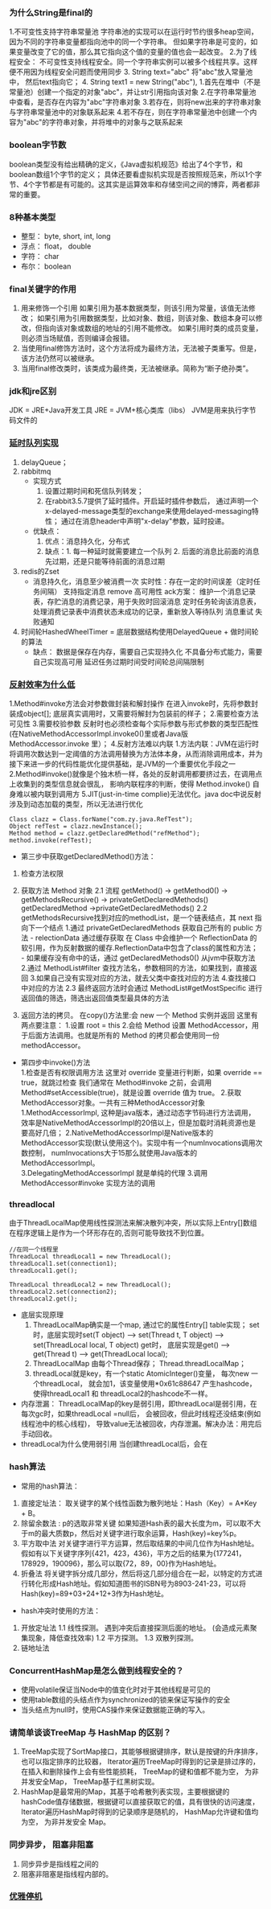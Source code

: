 ### 为什么String是final的
1.不可变性支持字符串常量池
   字符串池的实现可以在运行时节约很多heap空间，因为不同的字符串变量都指向池中的同一个字符串。
   但如果字符串是可变的，如果变量改变了它的值，那么其它指向这个值的变量的值也会一起改变。
2.为了线程安全： 
   不可变性支持线程安全。同一个字符串实例可以被多个线程共享。这样便不用因为线程安全问题而使用同步
3. String text="abc" 将"abc"放入常量池中， 然后text指向它；
4. String text1 = new String("abc"),
     1.首先在堆中（不是常量池）创建一个指定的对象"abc"，并让str引用指向该对象
     2.在字符串常量池中查看，是否存在内容为"abc"字符串对象
     3.若存在，则将new出来的字符串对象与字符串常量池中的对象联系起来
     4.若不存在，则在字符串常量池中创建一个内容为"abc"的字符串对象，并将堆中的对象与之联系起来

### boolean字节数
boolean类型没有给出精确的定义，《Java虚拟机规范》给出了4个字节，和boolean数组1个字节的定义；
具体还要看虚拟机实现是否按照规范来，所以1个字节、4个字节都是有可能的。这其实是运算效率和存储空间之间的博弈，两者都非常的重要。

### 8种基本类型
- 整型： byte, short, int, long
- 浮点： float， double
- 字符： char
- 布尔： boolean

### final关键字的作用
1. 用来修饰一个引用
    如果引用为基本数据类型，则该引用为常量，该值无法修改；
    如果引用为引用数据类型，比如对象、数组，则该对象、数组本身可以修改，但指向该对象或数组的地址的引用不能修改。
    如果引用时类的成员变量，则必须当场赋值，否则编译会报错。
2. 当使用final修饰方法时，这个方法将成为最终方法，无法被子类重写。但是，该方法仍然可以被继承。
3. 当用final修改类时，该类成为最终类，无法被继承。简称为“断子绝孙类”。


### jdk和jre区别
JDK = JRE+Java开发工具
JRE = JVM+核心类库（libs）
JVM是用来执行字节码文件的


### [延时队列实现](https://github.com/chengxy-nds/delayqueue)
1. delayQueue；
2. rabbitmq
    - 实现方式
       1. 设置过期时间和死信队列转发；
       2. 在rabbit3.5.7提供了延时插件。开启延时插件参数后，
           通过声明一个x-delayed-message类型的exchange来使用delayed-messaging特性；
           通过在消息header中声明"x-delay"参数，延时投递。
    - 优缺点：
       1. 优点：消息持久化，分布式
       2. 缺点：1. 每一种延时就需要建立一个队列
               2. 后面的消息比前面的消息先过期，还是只能等待前面的消息过期
3. redis的Zset
     - 消息持久化，消息至少被消费一次
       实时性：存在一定的时间误差（定时任务间隔）
       支持指定消息 remove
       高可用性
       ack方案： 维护一个消息记录表，存贮消息的消费记录，用于失败时回滚消息
                定时任务轮询该消息表，处理消费记录表中消费状态未成功的记录，重新放入等待队列
       消息重试
       失败通知
4. 时间轮HashedWheelTimer = 底层数据结构使用DelayedQueue + 做时间轮的算法
     - 缺点：
          数据是保存在内存，需要自己实现持久化
          不具备分布式能力，需要自己实现高可用
          延迟任务过期时间受时间轮总间隔限制


### [反射效率为什么低](http://www.imooc.com/article/293679)
1.Method#invoke方法会对参数做封装和解封操作
    在进入invoke时，先将参数封装成object[]; 底层真实调用时，又需要将解封为包装前的样子；
2.需要检查方法可见性
3.需要校验参数
    反射时也必须检查每个实际参数与形式参数的类型匹配性(在NativeMethodAccessorImpl.invoke0()里或者Java版MethodAccessor.invoke 里）；
4.反射方法难以内联
    1.方法内联：JVM在运行时将调用次数达到一定阈值的方法调用替换为方法体本身，从而消除调用成本，并为接下来进一步的代码性能优化提供基础，是JVM的一个重要优化手段之一
    2.Method#invoke()就像是个独木桥一样，各处的反射调用都要挤过去，在调用点上收集到的类型信息就会很乱，
      影响内联程序的判断，使得 Method.invoke() 自身难以被内联到调用方
5.JIT(just-in-time complie)无法优化。java doc中说反射涉及到动态加载的类型，所以无法进行优化
``````
Class clazz = Class.forName("com.zy.java.RefTest");
Object refTest = clazz.newInstance();
Method method = clazz.getDeclaredMethod("refMethod");
method.invoke(refTest);
``````

- 第三步中获取getDeclaredMethod()方法：
1. 检查方法权限
2. 获取方法 Method 对象 
    2.1 流程 
           getMethod() -> getMethod0() -> getMethodsRecursive() -> privateGetDeclaredMethods()
           getDeclaredMethod ->privateGetDeclaredMethods()
    2.2 getMethodsRecursive找到对应的methodList，是一个链表结点，其 next 指向下一个结点
           1.通过 privateGetDeclaredMethods 获取自己所有的 public 方法
               - relectionData 通过缓存获取
                   在 Class 中会维护一个 ReflectionData 的软引用，作为反射数据的缓存.ReflectionData中包含了class的属性和方法；
               - 如果缓存没有命中的话，通过 getDeclaredMethods0() 从jvm中获取方法
           2.通过 MethodList#filter 查找方法名，参数相同的方法，如果找到，直接返回
           3.如果自己没有实现对应的方法，就去父类中查找对应的方法
           4.查找接口中对应的方法
    2.3 最终返回方法时会通过 MethodList#getMostSpecific 进行返回值的筛选，筛选出返回值类型最具体的方法
        
3. 返回方法的拷贝。 在copy()方法里:会 new 一个 Method 实例并返回
    这里有两点要注意：
     1.设置 root = this
     2.会给 Method 设置 MethodAccessor，用于后面方法调用。也就是所有的 Method 的拷贝都会使用同一份 methodAccessor。
                      
- 第四步中invoke()方法   
1.检查是否有权限调用方法
    这里对 override 变量进行判断，如果 override == true，就跳过检查
    我们通常在 Method#invoke 之前，会调用 Method#setAccessible(true)，就是设置 override 值为 true。
2.获取MethodAccessor对象。一共有三种MethodAccessor对象
      1.MethodAccessorImpl, 这种是java版本，通过动态字节码进行方法调用，
         效率是NativeMethodAccessorImpl的20倍以上，但是加载时消耗资源也是要高好几倍；
      2.NativeMethodAccessorImpl是Native版本的MethodAccessor实现(默认使用这个)。实现中有一个numInvocations调用次数控制，
         numInvocations大于15那么就使用Java版本的 MethodAccessorImpl。                                                            
      3.DelegatingMethodAccessorImpl 就是单纯的代理
3.调用 MethodAccessor#invoke 实现方法的调用

### threadlocal
由于ThreadLocalMap使用线性探测法来解决散列冲突，所以实际上Entry[]数组在程序逻辑上是作为一个环形存在的,否则可能导致找不到位置。
``````
//在同一个线程里
ThreadLocal threadLocal1 = new ThreadLocal();
threadLocal1.set(connection1);
threadLocal1.get();

ThreadLocal threadLocal2 = new ThreadLocal();
threadLocal2.set(connection2);
threadLocal2.get();
``````
- 底层实现原理
   1. ThreadLocalMap确实是一个map, 通过它的属性Entry[] table实现；
       set时，底层实现时set(T object) --> set(Thread t, T object) --> set(ThreadLocal local, T object)
       get时， 底层实现是get() --> get(Thread t) --> get(ThreadLocal local);
   2. ThreadLocalMap 由每个Thread保存； Thread.threadLocalMap；
   3. threadLocal就是key，有一个static AtomicInteger()变量， 每次new 一个threadLocal， 就会加1，该变量使用*0x61c88647 
      产生hashcode，使得threadLocal1 和 threadLocal2的hashcode不一样。
- 内存泄漏：
   ThreadLocalMap的key是弱引用，即threadLocal是弱引用，在每次gc时，如果threadLocal =null后， 会被回收，但此时线程还没结束(例如线程池中的核心线程)，
   导致value无法被回收，内存泄漏。解决办法：用完后手动回收。
- threadLocal为什么使用弱引用
   当创建threadLocal后，会在

   
   
   
### hash算法
- 常用的hash算法：
1. 直接定址法： 
     取关键字的某个线性函数为散列地址：Hash（Key）= A*Key + B。 
2. 除留余数法 :  p的选取非常关键
     如果知道Hash表的最大长度为m，可以取不大于m的最大质数p，然后对关键字进行取余运算，Hash(key)=key%p。 
3. 平方取中法 
     对关键字进行平方运算，然后取结果的中间几位作为Hash地址。假如有以下关键字序列{421，423，436}，平方之后的结果为{177241，178929，190096}，那么可以取{72，89，00}作为Hash地址。
4. 折叠法 
     将关键字拆分成几部分，然后将这几部分组合在一起，以特定的方式进行转化形成Hash地址。假如知道图书的ISBN号为8903-241-23，可以将Hash(key)=89+03+24+12+3作为Hash地址。
     
- hash冲突时使用的方法：
1. 开放定址法
    1.1 线性探测。 遇到冲突后直接探测后面的地址。 (会造成元素聚集现象，降低查找效率)
    1.2 平方探测。
    1.3 双散列探测。
2. 链地址法

### ConcurrentHashMap是怎么做到线程安全的？
- 使用volatile保证当Node中的值变化时对于其他线程是可见的
- 使用table数组的头结点作为synchronized的锁来保证写操作的安全
- 当头结点为null时，使用CAS操作来保证数据能正确的写入。
 
### 请简单谈谈TreeMap 与 HashMap 的区别？
1. TreeMap实现了SortMap接口，其能够根据键排序，默认是按键的升序排序，也可以指定排序的比较器，
     Iterator遍历TreeMap时得到的记录是排过序的，
     在插入和删除操作上会有些性能损耗，
     TreeMap的键和值都不能为空，
     为非并发安全Map，
     TreeMap基于红黑树实现。
2. HashMap是最常用的Map，其基于哈希散列表实现，主要根据键的hashCode值存储数据，根据键可以直接获取它的值，具有很快的访问速度，
     Iterator遍历HashMap时得到的记录顺序是随机的，
     HashMap允许键和值均为空，
     为非并发安全 Map。


### 同步异步， 阻塞非阻塞
1. 同步异步是指线程之间的
2. 阻塞非阻塞是指线程内部的。


### [优雅停机](https://blog.csdn.net/zl1zl2zl3/article/details/83782421)